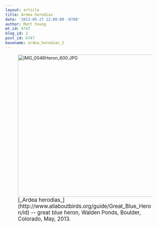 ```yaml
---
layout: article
title: Ardea herodias
date: '2013-05-27 12:00:00 -0700'
author: Matt Young
mt_id: 6747
blog_id: 2
post_id: 6747
basename: ardea_herodias_2
---
```

<figure>
<img src="/PT/uploads/2013/IMG_0046Heron_600.JPG" alt="IMG_0046Heron_600.JPG" width="600" height="450" />
<figcaption markdown="span">
<big>[_Ardea herodias_](http://www.allaboutbirds.org/guide/Great_Blue_Heron/id) -- great blue heron, Walden Ponds, Boulder, Colorado, May, 2013.</big>

</figcaption>
</figure>

